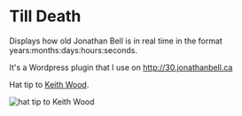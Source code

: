 Till Death
==========

Displays how old Jonathan Bell is in real time in the format years:months:days:hours:seconds.

It's a Wordpress plugin that I use on http://30.jonathanbell.ca

Hat tip to [Keith Wood](http://keith-wood.name/countdown.html).

![hat tip to Keith Wood](http://i36.photobucket.com/albums/e22/PrimitiveScrewhead1973/tumblr_lsau46tqT41qcwlib_zpsefxz4zjf.gif)
